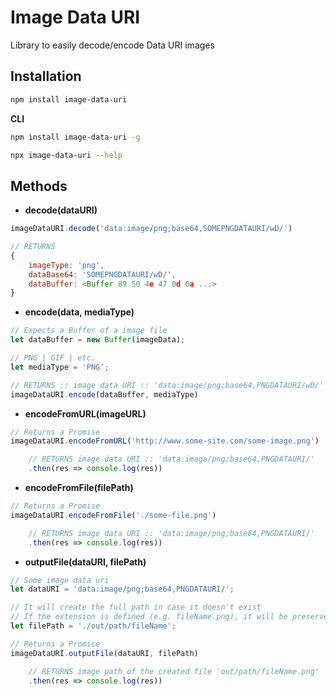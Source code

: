 # Image Data URI

Library to easily decode/encode Data URI images

## Installation

```bash
npm install image-data-uri
```
**CLI**
```bash
npm install image-data-uri -g
```
```bash
npx image-data-uri --help
```

## Methods

- **decode(dataURI)**
```javascript
imageDataURI.decode('data:image/png;base64,SOMEPNGDATAURI/wD/')

// RETURNS
{
    imageType: 'png',
    dataBase64: 'SOMEPNGDATAURI/wD/',
    dataBuffer: <Buffer 89 50 4e 47 0d 0a ...>
}
```

- **encode(data, mediaType)**
```javascript
// Expects a Buffer of a image file
let dataBuffer = new Buffer(imageData);

// PNG | GIF | etc.
let mediaType = 'PNG';

// RETURNS :: image data URI :: 'data:image/png;base64,PNGDATAURI/wD/'
imageDataURI.encode(dataBuffer, mediaType)
```

- **encodeFromURL(imageURL)**
```javascript
// Returns a Promise
imageDataURI.encodeFromURL('http://www.some-site.com/some-image.png')

    // RETURNS image data URI :: 'data:image/png;base64,PNGDATAURI/'
    .then(res => console.log(res))
```
- **encodeFromFile(filePath)**
```javascript
// Returns a Promise
imageDataURI.encodeFromFile('./some-file.png')

    // RETURNS image data URI :: 'data:image/png;base64,PNGDATAURI/'
    .then(res => console.log(res))
```
- **outputFile(dataURI, filePath)**
```javascript
// Some image data uri
let dataURI = 'data:image/png;base64,PNGDATAURI/';

// It will create the full path in case it doesn't exist
// If the extension is defined (e.g. fileName.png), it will be preserved, otherwise the lib will try to guess from the Data URI
let filePath = './out/path/fileName';

// Returns a Promise
imageDataURI.outputFile(dataURI, filePath)

    // RETURNS image path of the created file 'out/path/fileName.png'
    .then(res => console.log(res))
```
